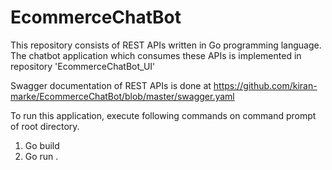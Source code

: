 # EcommerceChatBot
This repository consists of REST APIs written in Go programming language. The chatbot application which consumes these APIs is implemented in repository 'EcommerceChatBot_UI'

Swagger documentation of REST APIs is done at https://github.com/kiran-marke/EcommerceChatBot/blob/master/swagger.yaml 

To run this application, execute following commands on command prompt of root directory. 
1. Go build
2. Go run .

